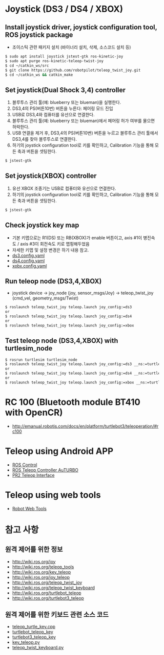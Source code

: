 # Joystick (DS3 / DS4 / XBOX)

## Install joystick driver, joystick configuration tool, ROS joystick package
- 조이스틱 관련 패키지 설치 (바이너리 설치, 삭제, 소스코드 설치 등)
```bash
$ sudo apt install joystick jstest-gtk ros-kinetic-joy
$ sudo apt purge ros-kinetic-teleop-twist-joy
$ cd ~/catkin_ws/src
$ git clone https://github.com/robotpilot/teleop_twist_joy.git
$ cd ~/catkin_ws && catkin_make
```

## Set joystick(Dual Shock 3,4) controller
1. 블루투스 관리 툴(예: blueberry 또는 blueman)을 실행한다.
1. DS3,4의 PS(버튼10번) 버튼을 누른다: 페어링 모드 진입
1. USB로 DS3,4와 컴퓨터를 유선으로 연결한다.
1. 블루투스 관리 툴(예: blueberry 또는 blueman)에서 페어링 허가 여부를 물으면 허락한다.
1. USB 연결을 제거 후, DS3,4의 PS(버튼10번) 버튼을 누르고 블루투스 관리 툴에서 DS3,4를 찾아 블루투스로 연결한다.
1. 하기의 joystick configuration tool로 키를 확인하고, Calibration 기능을 통해 모든 축과 버튼을 셋팅한다.
```bash
$ jstest-gtk 
```

## Set joystick(XBOX) controller
1. 유선 XBOX 조종기는 USB로 컴퓨터와 유선으로 연결한다.
1. 하기의 joystick configuration tool로 키를 확인하고, Calibration 기능을 통해 모든 축과 버튼을 셋팅한다.
```bash
$ jstest-gtk 
```

## Check joystick key map
- 기본 키맵으로는 R1(DS) 또는 RB(XBOX)가 enable 버튼이고, axis #1이 병진속도 / axis #3이 회전속도 키로 맵핑해두었음
- 자세한 키맵 및 설정 변경은 하기 내용 참고.
- [ds3.config.yaml](https://github.com/robotpilot/teleop_twist_joy/blob/melodic-devel/config/ds3.config.yaml)
- [ds4.config.yaml](https://github.com/robotpilot/teleop_twist_joy/blob/melodic-devel/config/ds4.config.yaml)
- [xobx.config.yaml](https://github.com/robotpilot/teleop_twist_joy/blob/melodic-devel/config/xbox.config.yaml)

## Run teleop node (DS3,4,XBOX)
- joystick device -> joy_node (joy, sensor_msgs/Joy) -> teleop_twist_joy (cmd_vel, geometry_msgs/Twist)
```bash
$ roslaunch teleop_twist_joy teleop.launch joy_config:=ds3
or
$ roslaunch teleop_twist_joy teleop.launch joy_config:=ds4
or
$ roslaunch teleop_twist_joy teleop.launch joy_config:=xbox
```

## Test teleop node (DS3,4,XBOX) with turtlesim_node
```bash
$ rosrun turtlesim turtlesim_node
$ roslaunch teleop_twist_joy teleop.launch joy_config:=ds3 __ns:=turtle1
or
$ roslaunch teleop_twist_joy teleop.launch joy_config:=ds4 __ns:=turtle1
or
$ roslaunch teleop_twist_joy teleop.launch joy_config:=xbox __ns:=turtle1
```

# RC 100 (Bluetooth module BT410 with OpenCR) 
- http://emanual.robotis.com/docs/en/platform/turtlebot3/teleoperation/#rc100

# Teleop using Android APP
- [ROS Control](https://play.google.com/store/apps/details?id=com.robotca.ControlApp)
- [ROS Teleop Controller AuTURBO](https://play.google.com/store/apps/details?id=org.ros.android.controllerSample)
- [PR2 Teleop Interface](https://play.google.com/store/apps/details?id=uniandes.disc.imagine.robotarm_app.teleop)

# Teleop using web tools 
- [Robot Web Tools](http://robotwebtools.org/)

# 참고 사항
## 원격 제어를 위한 정보
- http://wiki.ros.org/joy
- http://wiki.ros.org/teleop_tools
- http://wiki.ros.org/key_teleop
- http://wiki.ros.org/joy_teleop
- http://wiki.ros.org/teleop_twist_joy
- http://wiki.ros.org/teleop_twist_keyboard
- http://wiki.ros.org/turtlebot_teleop
- http://wiki.ros.org/turtlebot3_teleop

## 원격 제어를 위한 키보드 관련 소스 코드
- [teleop_turtle_key.cpp](https://github.com/ros/ros_tutorials/blob/melodic-devel/turtlesim/tutorials/teleop_turtle_key.cpp)
- [turtlebot_teleop_key](https://github.com/turtlebot/turtlebot/blob/kinetic/turtlebot_teleop/scripts/turtlebot_teleop_key)
- [turtlebot3_teleop_key](https://github.com/ROBOTIS-GIT/turtlebot3/blob/master/turtlebot3_teleop/nodes/turtlebot3_teleop_key)
- [key_teleop.py](https://github.com/ros-teleop/teleop_tools/blob/kinetic-devel/key_teleop/scripts/key_teleop.py)
- [teleop_twist_keyboard.py](https://github.com/ros-teleop/teleop_twist_keyboard/blob/master/teleop_twist_keyboard.py)
